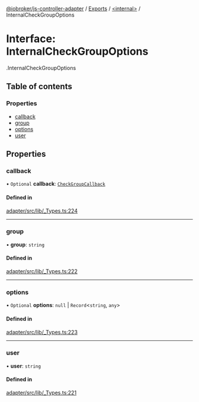 [@iobroker/js-controller-adapter](../README.md) / [Exports](../modules.md) / [<internal\>](../modules/internal_.md) / InternalCheckGroupOptions

# Interface: InternalCheckGroupOptions

[<internal>](../modules/internal_.md).InternalCheckGroupOptions

## Table of contents

### Properties

- [callback](internal_.InternalCheckGroupOptions.md#callback)
- [group](internal_.InternalCheckGroupOptions.md#group)
- [options](internal_.InternalCheckGroupOptions.md#options)
- [user](internal_.InternalCheckGroupOptions.md#user)

## Properties

### callback

• `Optional` **callback**: [`CheckGroupCallback`](../modules/internal_.md#checkgroupcallback)

#### Defined in

[adapter/src/lib/_Types.ts:224](https://github.com/ioBroker/ioBroker.js-controller/blob/5d3ad273/packages/adapter/src/lib/_Types.ts#L224)

___

### group

• **group**: `string`

#### Defined in

[adapter/src/lib/_Types.ts:222](https://github.com/ioBroker/ioBroker.js-controller/blob/5d3ad273/packages/adapter/src/lib/_Types.ts#L222)

___

### options

• `Optional` **options**: ``null`` \| `Record`<`string`, `any`\>

#### Defined in

[adapter/src/lib/_Types.ts:223](https://github.com/ioBroker/ioBroker.js-controller/blob/5d3ad273/packages/adapter/src/lib/_Types.ts#L223)

___

### user

• **user**: `string`

#### Defined in

[adapter/src/lib/_Types.ts:221](https://github.com/ioBroker/ioBroker.js-controller/blob/5d3ad273/packages/adapter/src/lib/_Types.ts#L221)
